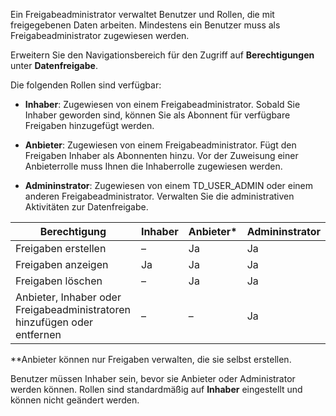 Ein Freigabeadministrator verwaltet Benutzer und Rollen, die mit freigegebenen Daten arbeiten. Mindestens ein Benutzer muss als Freigabeadministrator zugewiesen werden.

Erweitern Sie den Navigationsbereich für den Zugriff auf **Berechtigungen** unter **Datenfreigabe**.

Die folgenden Rollen sind verfügbar:

-   **Inhaber**: Zugewiesen von einem Freigabeadministrator. Sobald Sie Inhaber geworden sind, können Sie als Abonnent für verfügbare Freigaben hinzugefügt werden.

-   **Anbieter**: Zugewiesen von einem Freigabeadministrator. Fügt den Freigaben Inhaber als Abonnenten hinzu. Vor der Zuweisung einer Anbieterrolle muss Ihnen die Inhaberrolle zugewiesen werden.

-   **Admininstrator**: Zugewiesen von einem TD\_USER\_ADMIN oder einem anderen Freigabeadministrator. Verwalten Sie die administrativen Aktivitäten zur Datenfreigabe.

| Berechtigung                                                             | Inhaber | Anbieter\* | Admininstrator |
|--------------------------------------------------------------------------|---------|------------|----------------|
| Freigaben erstellen                                                      | –       | Ja         | Ja             |
| Freigaben anzeigen                                                       | Ja      | Ja         | Ja             |
| Freigaben löschen                                                        | –       | Ja         | Ja             |
| Anbieter, Inhaber oder Freigabeadministratoren hinzufügen oder entfernen | –       | –          | Ja             |

\*\*Anbieter können nur Freigaben verwalten, die sie selbst erstellen.

Benutzer müssen Inhaber sein, bevor sie Anbieter oder Administrator werden können. Rollen sind standardmäßig auf **Inhaber** eingestellt und können nicht geändert werden.
